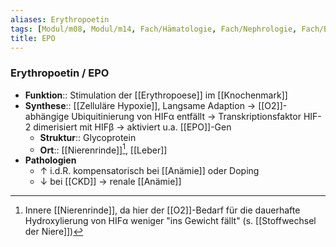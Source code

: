 ```yaml
---
aliases: Erythropoetin
tags: [Modul/m08, Modul/m14, Fach/Hämatologie, Fach/Nephrologie, Fach/Biochemie/Molekül, Fach/Physiologie]
title: EPO
---
```

### Erythropoetin / EPO
- **Funktion**:: Stimulation der [[Erythropoese]] im [[Knochenmark]]
- **Synthese**:: [[Zelluläre Hypoxie]], Langsame Adaption → [[O2]]-abhängige Ubiquitinierung von HIFα entfällt → Transkriptionsfaktor HIF-2 dimerisiert mit HIFβ → aktiviert u.a. [[EPO]]-Gen
	- **Struktur**:: Glycoprotein
	- **Ort**:: [[Nierenrinde]][^1], [[Leber]]
- **Pathologien**
	- ↑ i.d.R. kompensatorisch bei [[Anämie]] oder Doping
	- ↓ bei [[CKD]] -> renale [[Anämie]]

[^1]: Innere [[Nierenrinde]], da hier der [[O2]]-Bedarf für die dauerhafte Hydroxylierung von HIFα weniger "ins Gewicht fällt" (s. [[Stoffwechsel der Niere]])